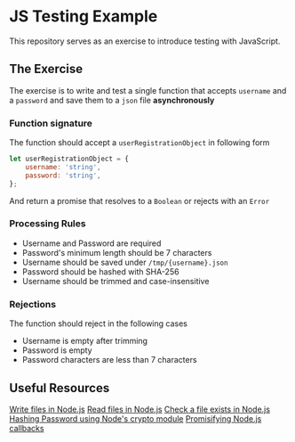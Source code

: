 # JS Testing Example

This repository serves as an exercise to introduce testing with JavaScript.

## The Exercise

The exercise is to write and test a single function that accepts `username` and a `password` and save them to a `json` file **asynchronously**

### Function signature

The function should accept a `userRegistrationObject` in following form

```js
let userRegistrationObject = {
    username: 'string',
    password: 'string',
};
```

And return a promise that resolves to a `Boolean` or rejects with an `Error`

### Processing Rules

- Username and Password are required
- Password's minimum length should be 7 characters
- Username should be saved under `/tmp/{username}.json`
- Password should be hashed with SHA-256
- Username should be trimmed and case-insensitive

### Rejections

The function should reject in the following cases

- Username is empty after trimming
- Password is empty
- Password characters are less than 7 characters

## Useful Resources

[Write files in Node.js](https://nodejs.org/api/fs.html#fs_fs_writefile_file_data_options_callback)
[Read files in Node.js](https://nodejs.org/api/fs.html#fs_fs_readfile_path_options_callback)
[Check a file exists in Node.js](https://nodejs.org/api/fs.html#fs_fs_access_path_mode_callback)
[Hashing Password using Node's crypto module](https://nodejs.org/api/crypto.html#crypto_crypto_createhash_algorithm_options)
[Promisifying Node.js callbacks](https://nodejs.org/dist/latest-v8.x/docs/api/util.html#util_util_promisify_original)
